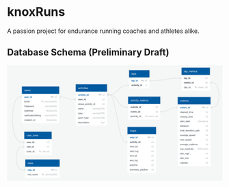 # knoxRuns

A passion project for endurance running coaches and athletes alike.

## Database Schema (Preliminary Draft)

![Database Schema](./assets/dbschema.png)
